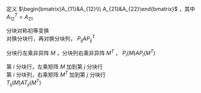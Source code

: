 定义 $\begin{bmatrix}A_{11}&A_{12}\\\ A_{21}&A_{22}\end{bmatrix}$ ，其中 $A_{12}^T=A_{21}$   
  
分块对称初等变换  
对换分块行，再对换分块列， $P_{ij}AP_{ij}^T$   
  
分块行左乘非异阵 $M$ ，分块列右乘非异阵 $M^T$ ， $P_{i}(M)AP_{i}(M^T)$   
  
第 $i$ 分块行，左乘矩阵 $M$ 加到第 $j$ 分块行  
第 $i$ 分块列，右乘矩阵 $M^T$ 加到第 $j$ 分块行  
 $T_{ij}(M)AT_{ji}(M^T)$   
